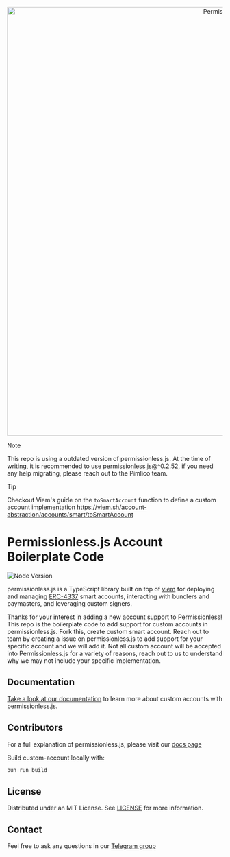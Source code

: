 <p align="center"><a href="https://docs.pimlico/permissionless"><img width="1000" title="Permissionless" src='https://raw.githubusercontent.com/pimlicolabs/permissionless.js/main/assets/banner.png' /></a></p>

> [!NOTE]
> This repo is using a outdated version of permissionless.js. At the time of writing, it is recommended to use permissionless.js@^0.2.52, if you need any help migrating, please reach out to the Pimlico team.

> [!TIP]
> Checkout Viem's guide on the `toSmartAccount` function to define a custom account implementation https://viem.sh/account-abstraction/accounts/smart/toSmartAccount

# Permissionless.js Account Boilerplate Code

![Node Version](https://img.shields.io/badge/node-20.x-green)

permissionless.js is a TypeScript library built on top of [viem](https://viem.sh) for deploying and managing [ERC-4337](https://eips.ethereum.org/EIPS/eip-4337) smart accounts, interacting with bundlers and paymasters, and leveraging custom signers.

Thanks for your interest in adding a new account support to Permissionless! This repo is the boilerplate code to add support for custom accounts in permissionless.js. Fork this, create custom smart account. Reach out to team by creating a issue on permissionless.js to add support for your specific account and we will add it. Not all custom account will be accepted into Permissionless.js for a variety of reasons, reach out to us to understand why we may not include your specific implementation.


## Documentation

[Take a look at our documentation](https://docs.pimlico.io/permissionless) to learn more about custom accounts with permissionless.js.

## Contributors

For a full explanation of permissionless.js, please visit our [docs page](https://docs.pimlico.io/permissionless)

Build custom-account locally with:
```bash
bun run build
```

## License

Distributed under an MIT License. See [LICENSE](./LICENSE) for more information.

## Contact

Feel free to ask any questions in our [Telegram group](https://t.me/pimlicoHQ)
